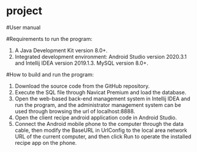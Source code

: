 # project

#User manual

#Requirements to run the program:
1. A Java Development Kit version 8.0+.
2. Integrated development environment: Android Studio version 2020.3.1 and Intellij IDEA version 2019.1.3.
MySQL version 8.0+.

#How to build and run the program:
1. Download the source code from the GitHub repository.
2. Execute the SQL file through Navicat Premium and load the database.
3. Open the web-based back-end management system in Intellij IDEA and run the program,
and the administrator management system can be used through browsing the url of localhost:8888.
4. Open the client recipe android application code in Android Studio.
5. Connect the Android mobile phone to the computer through the data cable, 
then modify the BaseURL in UrlConfig to the local area network URL of the current computer, 
and then click Run to operate the installed recipe app on the phone.












